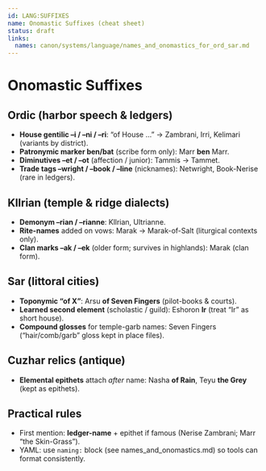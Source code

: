 ```yaml
---
id: LANG:SUFFIXES
name: Onomastic Suffixes (cheat sheet)
status: draft
links:
  names: canon/systems/language/names_and_onomastics_for_ord_sar.md
---
```


# Onomastic Suffixes

## Ordic (harbor speech & ledgers)
- **House gentilic –i / –ni / –ri**: “of House …” → Zambrani, Irri, Kelimari (variants by district).
- **Patronymic marker ben/bat** (scribe form only): Marr **ben** Marr.
- **Diminutives –et / –ot** (affection / junior): Tammis → Tammet.
- **Trade tags –wright / –book / –line** (nicknames): Netwright, Book-Nerise (rare in ledgers).

## Kllrian (temple & ridge dialects)
- **Demonym –rian / –rianne**: Kllrian, Ultrianne.
- **Rite-names** added on vows: Marak → Marak-of-Salt (liturgical contexts only).
- **Clan marks –ak / –ek** (older form; survives in highlands): Marak (clan form).

## Sar (littoral cities)
- **Toponymic “of X”**: Arsu **of Seven Fingers** (pilot-books & courts).
- **Learned second element** (scholastic / guild): Eshoron **Ir** (treat “Ir” as short house).
- **Compound glosses** for temple-garb names: Seven Fingers (“hair/comb/garb” gloss kept in place files).

## Cuzhar relics (antique)
- **Elemental epithets** attach *after* name: Nasha **of Rain**, Teyu **the Grey** (kept as epithets).

## Practical rules
- First mention: **ledger-name** + epithet if famous (Nerise Zambrani; Marr “the Skin-Grass”).
- YAML: use `naming:` block (see names_and_onomastics.md) so tools can format consistently.
